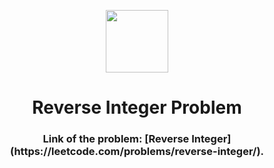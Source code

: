 <p align="center">
  <img align="center" width="100" src="https://cdn.iconscout.com/icon/free/png-256/leetcode-3521542-2944960.png" />

  <h1 align="center">Reverse Integer Problem</h1>
  <h3 align="center">Link of the problem: [Reverse Integer](https://leetcode.com/problems/reverse-integer/).</h3>
</p>
